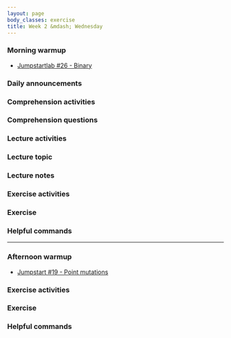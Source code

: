 ```yaml
---
layout: page
body_classes: exercise
title: Week 2 &mdash; Wednesday
---
```


### Morning warmup

* [Jumpstartlab #26 - Binary](https://github.com/JumpstartLab/warmup-exercises/tree/master/26-binary)

### Daily announcements
### Comprehension activities
### Comprehension questions
### Lecture activities
### Lecture topic
### Lecture notes
### Exercise activities
### Exercise
### Helpful commands

***

### Afternoon warmup

* [Jumpstart #19 - Point mutations](https://github.com/JumpstartLab/warmup-exercises/tree/master/19-point-mutations)

### Exercise activities
### Exercise
### Helpful commands